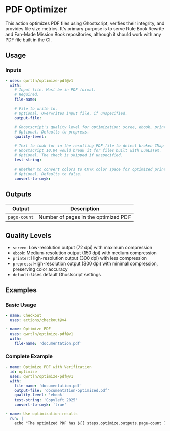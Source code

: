 # PDF Optimizer

This action optimizes PDF files using Ghostscript, verifies their integrity, and provides file size metrics.
It's primary purpose is to serve Rule Book Rewrite and Fan-Made Mission Book repositories, although it should work with any PDF file built in the CI.

## Usage

### Inputs

```yaml
- uses: qwrtln/optimize-pdf@v1
  with:
    # Input file. Must be in PDF format.
    # Required.
    file-name:

    # File to write to.
    # Optional. Overwrites input file, if unspecified.
    output-file:

    # Ghostscript's quality level for optimization: scree, ebook, printer, prepress, default (see below for details).
    # Optional. Defaults to prepress.
    quality-level:

    # Text to look for in the resulting PDF file to detect broken CMap integroty.
    # Ghostscript 10.04 would break it for files built with LuaLaTeX.
    # Optional. The check is skipped if unspecified.
    test-string:

    # Whether to convert colors to CMYK color space for optimized printing.
    # Optional. Defaults to false.
    convert-to-cmyk:
```

## Outputs

| Output | Description |
|--------|-------------|
| `page-count` | Number of pages in the optimized PDF |

## Quality Levels

- `screen`: Low-resolution output (72 dpi) with maximum compression
- `ebook`: Medium-resolution output (150 dpi) with medium compression
- `printer`: High-resolution output (300 dpi) with less compression
- `prepress`: High-resolution output (300 dpi) with minimal compression, preserving color accuracy
- `default`: Uses default Ghostscript settings

## Examples

### Basic Usage

```yaml
- name: Checkout
  uses: actions/checkout@v4

- name: Optimize PDF
  uses: qwrtln/optimize-pdf@v1
  with:
    file-name: 'documentation.pdf'
```

### Complete Example

```yaml
- name: Optimize PDF with Verification
  id: optimize
  uses: qwrtln/optimize-pdf@v1
  with:
    file-name: 'documentation.pdf'
    output-file: 'documentation-optimized.pdf'
    quality-level: 'ebook'
    test-string: 'Copyleft 2025'
    convert-to-cmyk: 'true'

- name: Use optimization results
  run: |
    echo "The optimized PDF has ${{ steps.optimize.outputs.page-count }} pages"
```
